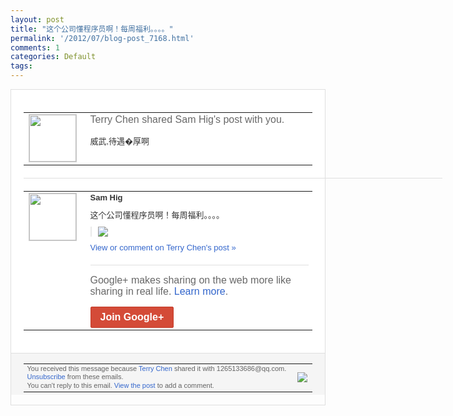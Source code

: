 ```yaml
---
layout: post
title: "这个公司懂程序员啊！每周福利。。。。"
permalink: '/2012/07/blog-post_7168.html'
comments: 1
categories: Default
tags: 
---
```

<div style="border:solid 1px #dfdfdf;color:#686868;font:13px Arial"><div style="background-color:#fff;padding:20px;"><table cellpadding="0" cellspacing="0"><tr><td style="padding-right:15px;vertical-align:top"><a href="https://plus.google.com/_/notifications/emlink?emrecipient=109554455967099403328&amp;emid=CKmXmq33hrECFamZ7Aod7H8AAA&amp;path=%2F108643996575278738906&amp;dt=1341642382940&amp;uob=8"><img height="75" src="https://lh3.googleusercontent.com/-KKRGTyJ5Bl0/AAAAAAAAAAI/AAAAAAAAEEY/jllxqER5dCk/s75-c-k-a/photo.jpg" style="border:solid 1px #cccccc;" width="75"/></a></td><td style="width:578px;color:#333;font:13px Arial;vertical-align:top;"><div style="color:#686868;font:16px Arial;;padding-bottom:15px">Terry Chen shared Sam Hig's post with you.</div><div style="padding-bottom:10px">威武,待遇�厚啊</div></td></tr></table><div style="margin:20px 0;border-bottom:solid 1px #dfdfdf;width:670px;"></div><table cellpadding="0" cellspacing="0"><tr><td style="padding-right:15px;vertical-align:top"><a href="https://plus.google.com/_/notifications/emlink?emrecipient=109554455967099403328&amp;emid=CKmXmq33hrECFamZ7Aod7H8AAA&amp;path=%2F112931547170152553706&amp;dt=1341642382940&amp;uob=8"><img height="75" src="https://lh4.googleusercontent.com/-bJVB90Uwe04/AAAAAAAAAAI/AAAAAAABZLQ/L7OKLfZ3AeU/s75-c-k-a/photo.jpg" style="border:solid 1px #cccccc;" width="75"/></a></td><td style="width:578px;color:#333;font:13px Arial;vertical-align:top;"><div style="font-weight:bold;padding-bottom:10px">Sam Hig</div><div style="padding-bottom:10px">这个公司懂程序员啊！每周福利。。。。</div><div style="margin-bottom:10px;padding-left:10px; border-left:2px solid #EAEAEA"><span style="margin-right:5px"><a href="https://plus.google.com/_/notifications/emlink?emrecipient=109554455967099403328&amp;emid=CKmXmq33hrECFamZ7Aod7H8AAA&amp;path=%2F108643996575278738906%2Fposts%2FiTqRUDCYmqR%3Fgpinv%3DAMIXal83Y_34JfcmTEaArR6sRDcr_1Hrj_2t1cUUq4IeysvrN3YnyaMQWInL2bCPtUrpYsTYoLSJW9EI6cVVk5mgEkTX-WKYSH1Aj99JyxqaLwPfOQSTVbw&amp;dt=1341642382940&amp;uob=8" style="zSoyz;"><img border="0" src="https://lh6.googleusercontent.com/-ILHmnuvXRVM/T_fSPZ6Z5VI/AAAAAAABayU/h1MmUtQzl28/h120/2012070612474212.jpeg" style="max-height:200px;max-width:275px"/></a></span></div><a href="https://plus.google.com/_/notifications/emlink?emrecipient=109554455967099403328&amp;emid=CKmXmq33hrECFamZ7Aod7H8AAA&amp;path=%2F108643996575278738906%2Fposts%2FiTqRUDCYmqR%3Fgpinv%3DAMIXal83Y_34JfcmTEaArR6sRDcr_1Hrj_2t1cUUq4IeysvrN3YnyaMQWInL2bCPtUrpYsTYoLSJW9EI6cVVk5mgEkTX-WKYSH1Aj99JyxqaLwPfOQSTVbw&amp;dt=1341642382940&amp;uob=8" style="color:#3366CC;text-decoration:none;">View or comment on Terry Chen's post »</a><div style="margin-top:20px;border-top:solid 1px #dfdfdf"><div style="padding:15px 0;color:#686868;font:16px Arial;">Google+ makes sharing on the web more like sharing in real life. <a href="http://www.google.com/+/learnmore/" style="color:#3366CC;text-decoration:none;">Learn more</a>.</div><a href="https://plus.google.com/_/notifications/emlink?emrecipient=109554455967099403328&amp;emid=CKmXmq33hrECFamZ7Aod7H8AAA&amp;path=%2F%3Fgpinv%3DAMIXal83Y_34JfcmTEaArR6sRDcr_1Hrj_2t1cUUq4IeysvrN3YnyaMQWInL2bCPtUrpYsTYoLSJW9EI6cVVk5mgEkTX-WKYSH1Aj99JyxqaLwPfOQSTVbw&amp;dt=1341642382940&amp;uob=8" style="display:inline-block;padding:7px 15px;background-color:#d44b38; color:#fff;font-size:16px; font-weight:bold;border-radius:2px;-webkit-border-radius:2px; -moz-border-radius:2px;border:solid 1px #c43b28; white-space:nowrap;text-decoration:none">Join Google+</a></div></td></tr></table></div><div style="border-top:solid 1px #dfdfdf;padding:0 20px; background-color:#f5f5f5"><table cellpadding="0" cellspacing="0" style="height:50px"><tbody><tr><td style="vertical-align:middle;width:100%; color:#636363;font:11px Arial; line-height:120%">You received this message because <a href="https://plus.google.com/_/notifications/emlink?emrecipient=109554455967099403328&amp;emid=CKmXmq33hrECFamZ7Aod7H8AAA&amp;path=%2F108643996575278738906%3Fgpinv%3DAMIXal83Y_34JfcmTEaArR6sRDcr_1Hrj_2t1cUUq4IeysvrN3YnyaMQWInL2bCPtUrpYsTYoLSJW9EI6cVVk5mgEkTX-WKYSH1Aj99JyxqaLwPfOQSTVbw&amp;dt=1341642382940&amp;uob=8" style="color:#3366CC;text-decoration:none;">Terry Chen</a> shared it with 1265133686@qq.com. <a href="https://plus.google.com/_/notifications/emlink?emrecipient=109554455967099403328&amp;emid=CKmXmq33hrECFamZ7Aod7H8AAA&amp;path=%2F_%2Fnonplus%2Femailsettings%3Fgpinv%3DAMIXal83Y_34JfcmTEaArR6sRDcr_1Hrj_2t1cUUq4IeysvrN3YnyaMQWInL2bCPtUrpYsTYoLSJW9EI6cVVk5mgEkTX-WKYSH1Aj99JyxqaLwPfOQSTVbw%26est%3DADH5u8UZC3wRlXl54MHWldvb9E8MPofvH-RLIHHjHeXia79nBXQFkegre1j1dqBMC6I-qQu1UxB8JdtuH-ndbD_ye9-JDeoXFWo8uE6OyFv-iFVqHTltn-ayET0JeDJwzvytqBewiNJ3&amp;dt=1341642382940&amp;uob=8" style="color:#3366CC;text-decoration:none;">Unsubscribe</a> from these emails.<br/>You can't reply to this email. <a href="https://plus.google.com/_/notifications/emlink?emrecipient=109554455967099403328&amp;emid=CKmXmq33hrECFamZ7Aod7H8AAA&amp;path=%2F108643996575278738906%2Fposts%2FiTqRUDCYmqR%3Fgpinv%3DAMIXal83Y_34JfcmTEaArR6sRDcr_1Hrj_2t1cUUq4IeysvrN3YnyaMQWInL2bCPtUrpYsTYoLSJW9EI6cVVk5mgEkTX-WKYSH1Aj99JyxqaLwPfOQSTVbw&amp;dt=1341642382940&amp;uob=8" style="color:#3366CC;text-decoration:none;">View the post</a> to add a comment.<br/></td><td><img src="https://ssl.gstatic.com/s2/oz/images/notifications/logo/google-plus-6617a72bb36cc548861652780c9e6ff1.png"/></td></tr></tbody></table></div></div>